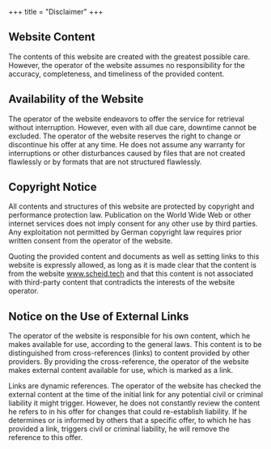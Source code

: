 +++
title = "Disclaimer"
+++

## Website Content

The contents of this website are created with the greatest possible care. However, the operator of the website assumes no responsibility for the accuracy, completeness, and timeliness of the provided content.

## Availability of the Website

The operator of the website endeavors to offer the service for retrieval without interruption. However, even with all due care, downtime cannot be excluded. The operator of the website reserves the right to change or discontinue his offer at any time. He does not assume any warranty for interruptions or other disturbances caused by files that are not created flawlessly or by formats that are not structured flawlessly.

## Copyright Notice

All contents and structures of this website are protected by copyright and performance protection law. Publication on the World Wide Web or other internet services does not imply consent for any other use by third parties. Any exploitation not permitted by German copyright law requires prior written consent from the operator of the website.

Quoting the provided content and documents as well as setting links to this website is expressly allowed, as long as it is made clear that the content is from the website www.scheid.tech and that this content is not associated with third-party content that contradicts the interests of the website operator.

## Notice on the Use of External Links

The operator of the website is responsible for his own content, which he makes available for use, according to the general laws. This content is to be distinguished from cross-references (links) to content provided by other providers. By providing the cross-reference, the operator of the website makes external content available for use, which is marked as a link.

Links are dynamic references. The operator of the website has checked the external content at the time of the initial link for any potential civil or criminal liability it might trigger. However, he does not constantly review the content he refers to in his offer for changes that could re-establish liability. If he determines or is informed by others that a specific offer, to which he has provided a link, triggers civil or criminal liability, he will remove the reference to this offer.
